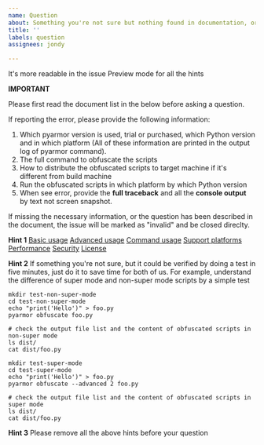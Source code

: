 ```yaml
---
name: Question
about: Something you're not sure but nothing found in documentation, or it's not clear
title: ''
labels: question
assignees: jondy

---
```


It's more readable in the issue Preview mode for all the hints

**IMPORTANT**

Please first read the document list in the below before asking a question.

If reporting the error, please provide the following information:

1. Which pyarmor version is used, trial or purchased, which Python version and in which platform (All of these information are printed in the output log of pyarmor command).
2. The full command to obfuscate the scripts
3. How to distribute the obfuscated scripts to target machine if it's different from build machine
4. Run the obfuscated scripts in which platform by which Python version
5. When see error, provide the **full traceback** and all the **console output** by text not screen snapshot.

If missing the necessary information, or the question has been described in the document, the issue will be marked as "invalid" and be closed direclty.

**Hint 1**
[Basic usage](https://pyarmor.readthedocs.io/en/latest/usage.html)
[Advanced usage](https://pyarmor.readthedocs.io/en/latest/advanced.html)
[Command usage](https://pyarmor.readthedocs.io/en/latest/man.html)
[Support platforms](https://pyarmor.readthedocs.io/en/latest/platforms.html)
[Performance](https://pyarmor.readthedocs.io/en/latest/performance.html)
[Security](https://pyarmor.readthedocs.io/en/latest/security.html)
[License](https://pyarmor.readthedocs.io/en/latest/license.html)

**Hint 2**
If something you're not sure, but it could be verified by doing a test in five minutes, just do it to save time for both of us. For example, understand the difference of super mode and non-super mode scripts by a simple test
```
mkdir test-non-super-mode
cd test-non-super-mode
echo "print('Hello')" > foo.py
pyarmor obfuscate foo.py

# check the output file list and the content of obfuscated scripts in non-super mode
ls dist/
cat dist/foo.py

mkdir test-super-mode
cd test-super-mode
echo "print('Hello')" > foo.py
pyarmor obfuscate --advanced 2 foo.py

# check the output file list and the content of obfuscated scripts in super mode
ls dist/
cat dist/foo.py
```

**Hint 3**
Please remove all the above hints before your question
